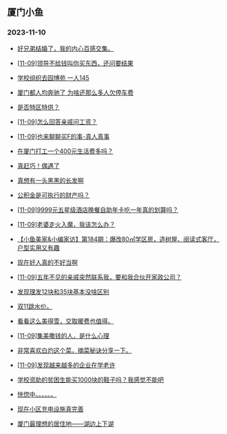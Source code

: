 ## 厦门小鱼 
### 2023-11-10

+ [好兄弟结婚了，我的内心百感交集。](http://bbs.xmfish.com/read-htm-tid-18102942.html)

+ [[11-09]领导不给钱叫你买东西，还问要结果](http://bbs.xmfish.com/read-htm-tid-18102797.html)

+ [学校组织去园博苑 一人145](http://bbs.xmfish.com/read-htm-tid-18103056.html)

+ [厦门都人均奔驰了 为啥还那么多人欠停车费](http://bbs.xmfish.com/read-htm-tid-18103034.html)

+ [是否特区特供？](http://bbs.xmfish.com/read-htm-tid-18102870.html)

+ [[11-09]怎么回答亲戚问工资？](http://bbs.xmfish.com/read-htm-tid-18103031.html)

+ [[11-09]也来聊聊买F的事-真人真事](http://bbs.xmfish.com/read-htm-tid-18103039.html)

+ [在厦门打工一个400元生活费多吗？](http://bbs.xmfish.com/read-htm-tid-18102744.html)

+ [真赶巧！偶遇了](http://bbs.xmfish.com/read-htm-tid-18102984.html)

+ [真想有一头黑黑的长发啊](http://bbs.xmfish.com/read-htm-tid-18102887.html)

+ [公积金是可执行的财产吗？](http://bbs.xmfish.com/read-htm-tid-18102902.html)

+ [[11-09]9999元五星级酒店晚餐自助年卡吃一年真的划算吗？](http://bbs.xmfish.com/read-htm-tid-18103111.html)

+ [[11-09]老婆走火入魔，我该怎么办？](http://bbs.xmfish.com/read-htm-tid-18103021.html)

+ [【小鱼美家&小编家访】第184期：爆改80㎡学区房，造树屋、阅读式客厅，户型实用又有趣](http://bbs.xmfish.com/read-htm-tid-18103174.html)

+ [现在好人真的不好当啊](http://bbs.xmfish.com/read-htm-tid-18103085.html)

+ [[11-09]五年不见的亲戚突然联系我，要和我合伙开家政公司？](http://bbs.xmfish.com/read-htm-tid-18103060.html)

+ [发现理发12块和35块基本没啥区别](http://bbs.xmfish.com/read-htm-tid-18103243.html)

+ [双11跳水价。](http://bbs.xmfish.com/read-htm-tid-18103303.html)

+ [看看这么美得雪，交取暖费也值得。](http://bbs.xmfish.com/read-htm-tid-18103253.html)

+ [[11-09]集美撒钱的人，是什么心理](http://bbs.xmfish.com/read-htm-tid-18103166.html)

+ [非常喜欢白灼这个菜，摘菜秘诀分享一下。](http://bbs.xmfish.com/read-htm-tid-18103195.html)

+ [[11-09]发现越来越多的企业在学老许](http://bbs.xmfish.com/read-htm-tid-18103355.html)

+ [学校资助的贫困生能买1000块的鞋子吗？我感觉不能吧](http://bbs.xmfish.com/read-htm-tid-18103189.html)

+ [恍惚中。。。。。。](http://bbs.xmfish.com/read-htm-tid-18103315.html)

+ [现在小区充电设施真完善](http://bbs.xmfish.com/read-htm-tid-18103276.html)

+ [厦门最理想的居住地——湖边上下湖](http://bbs.xmfish.com/read-htm-tid-18103339.html)

